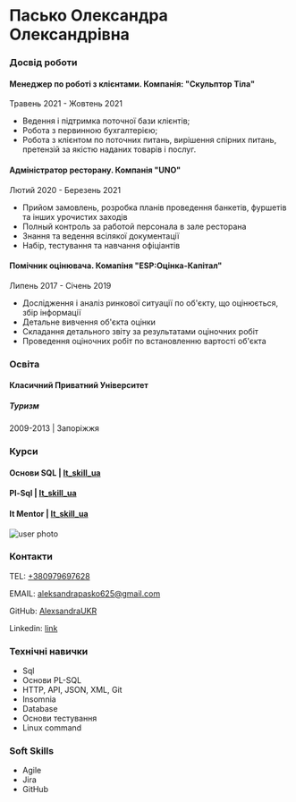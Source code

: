 <!DOCTYPE html>
<html lang="en">
<head>
    <meta charset="UTF-8">
    <meta http-equiv="X-UA-Compatible" content="IE=edge">
    <meta name="viewport" content="width=device-width, initial-scale=1.0">
    <link rel="preconnect" href="https://fonts.googleapis.com">
    <link rel="preconnect" href="https://fonts.gstatic.com" crossorigin>
    <link href="https://fonts.googleapis.com/css2?family=Tiro+Telugu&display=swap" rel="stylesheet">
    <link rel="stylesheet" href="styles/styles.css">
    <title>Resume</title>
</head>
<body>

<!--Main-->
<div class="main">
    <!--Main Content-->
    <div class="main_content">
        <!--about user-->
        <div class="about">
            <h1 class="name">Пасько Олександра Олександрівна</h1>
        </div>
        <!--Work-->
        <div class="work">
            <h3 class="ds">Досвід роботи </h3>
            <!--Compani 1-->
            <diм>
                <h4 class="work_hestory">Менеджер по роботі з клієнтами. <span class="Compani">Компанія: "Скульптор Тіла"</span> </h4>
                <p class="data_work">Травень 2021 - Жовтень 2021</p>
                <ul>
                    <li class="text_worc">Ведення і підтримка поточної бази клієнтів;</li>
                    <li class="text_worc">Робота з первинною бухгалтерією;</li>
                    <li class="text_worc">Робота з клієнтом по поточних питань, вирішення спірних питань, претензій за якістю наданих товарів і послуг.</li>
                </ul>
            </diм>
            <!--Compani 2-->
            <diм>
                <h4 class="work_hestory">Адміністратор ресторану. <span class="Compani">Компанія "UNO"</span> </h4>
                <p class="data_work">Лютий 2020 - Березень 2021</p>
                <ul>
                    <li class="text_worc">Прийом замовлень, розробка планів проведення банкетів, фуршетів та інших урочистих заходів</li>
                    <li class="text_worc">Полный контроль за работой персонала в зале ресторана</li>
                    <li class="text_worc">Знання та ведення всілякої документації</li>
                    <li class="text_worc">Набір, тестування та навчання офіціантів</li>
                </ul>
            </diм>
            <!--Compani 3-->
            <diм>
                <h4 class="work_hestory">Помічник оцінювача. <span class="Compani">Комапіня "ESP:Оцінка-Капітал" </span> </h4>
                <p class="data_work">Липень 2017 - Січень 2019</p>
                <ul>
                    <li class="text_worc">Дослідження і аналіз ринкової ситуації по об'єкту, що оцінюється, збір інформації</li>
                    <li class="text_worc">Детальне вивчення об'єкта оцінки</li>
                    <li class="text_worc">Складання детального звіту за результатами оціночних робіт</li>
                    <li class="text_worc">Проведення оціночних робіт по встановленню вартості об'єкта</li>
                </ul>
            </diм>
        </div>
        <!--Education-->
        <div class="education">
            <h3 class="ds">Освіта </h3>
            <h4 class="work_hestory"> <span class="Compani">Класичний Приватний Університет </span> </h4>
            <h5 class="text_worc">Туризм</h5>
            <p class="text_worc">2009-2013 | Запоріжжя</p>
            <h3 class="ds">Курси</h3>
            <h4 class="skils">Основи SQL | <a href="https://nkaora.com/sql_courses/"> It_skill_ua</a></h4>
            <h4 class="skils">Pl-Sql | <a href="https://nkaora.com/sql_courses/">It_skill_ua</a></h4>
            <h4 class="skils">It Mentor | <a href="https://nkaora.com/sql_courses/">It_skill_ua</a></h4>
        </div>
    </div>
    <!--Sidebar-->
    <aside class="sidebar">
        <img src="img/мх6 2471.jpg" alt="user photo" class="photo">
        <!--Contacts-->
        <div class="contacts">
            <h3 class="sidebar_title">Контакти</h3>
            <div>
                <p>
                    <span class="contact-type">TEL:</span>
                     <a href="tel:+380979697628"class="contact-link">+380979697628</a>
                </p>
                <p>
                    <span class="contact-type">EMAIL:</span>
                     <a href="mailto:aleksandrapasko625@gmail.com"class="contact-link">aleksandrapasko625@gmail.com</a> 
                </p>
                <p>
                    <span class="contact-type">GitHub:</span>
                    <a href="https://github.com/AlexsandraUKR"class="contact-link">AlexsandraUKR</a>
                </p>
                <p>
                    <span class="contact-type">Linkedin:</span>
                    <a href="https://www.linkedin.com/in/%D0%B0%D0%BB%D0%B5%D0%BA%D1%81%D0%B0%D0%BD%D0%B4%D1%80%D0%B0-%D0%BF%D0%B0%D1%81%D1%8C%D0%BA%D0%BE-199811242/"class="contact-link">link</a>
                </p>
            </div>
        </div>
        <!--Tech skills-->
        <div class="tech">
            <h3 class="sidebar_title">Технічні навички</h3>
            <ul class="skills_list">
                <li class="skills_item"> <span class="text_skills">Sql</span> </li>
                <li class="skills_item"> <span class="text_skills">Основи PL-SQL</span></li>
                <li class="skills_item"> <span class="text_skills">HTTP, API, JSON, XML, Git</span></li>
                <li class="skills_item"> <span class="text_skills">Insomnia</span></li>
                <li class="skills_item"> <span class="text_skills">Database</span></li>
                <li class="skills_item"> <span class="text_skills">Основи тестування</span></li>
                <li class="skills_item"> <span class="text_skills">Linux command</span></li>
            </ul>
        </div>
        <!--soft skills-->
        <div class="soft">
            <h3 class="sidebar_title">Soft Skills</h3>
            <ul class="skills_list">
                <li class="skills_item"> <span class="text_skills">Agile</span></li>
                <li class="skills_item"> <span class="text_skills">Jira</span></li>
                <li class="skills_item"> <span class="text_skills">GitHub</span></li>
            </ul>
        </div>
    </aside>
</div>

</body>

</html>
